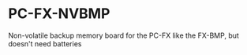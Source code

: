 # PC-FX-NVBMP
Non-volatile backup memory board for the PC-FX like the FX-BMP, but
doesn't need batteries
